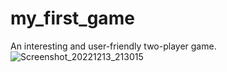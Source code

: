 # my_first_game
An interesting and user-friendly two-player game.
![Screenshot_20221213_213015](https://user-images.githubusercontent.com/114503561/207382595-5d20c1ce-2713-4198-8989-9b341294eb1d.png)
